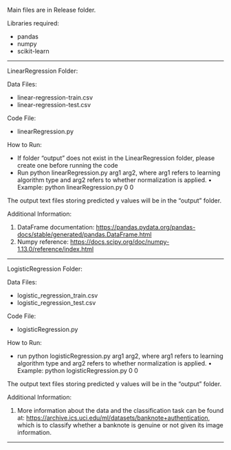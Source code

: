 Main files are in Release folder.Libraries required:* pandas* numpy* scikit-learn	*************************************************************************************************************LinearRegression Folder:Data Files:* linear-regression-train.csv* linear-regression-test.csvCode File:* linearRegression.pyHow to Run:* If folder “output” does not exist in the LinearRegression folder, please create one before running the code* Run python linearRegression.py arg1 arg2, where arg1 refers to learning algorithm type and arg2 refers to whether normalization is applied.•	Example: python linearRegression.py 0 0 The output text files storing predicted y values will be in the “output” folder.Additional Information: 1) DataFrame documentation: https://pandas.pydata.org/pandas-docs/stable/generated/pandas.DataFrame.html2) Numpy reference: https://docs.scipy.org/doc/numpy-1.13.0/reference/index.html*************************************************************************************************************LogisticRegression Folder:Data Files:* logistic_regression_train.csv* logistic_regression_test.csvCode File:* logisticRegression.pyHow to Run:* run python logisticRegression.py arg1 arg2, where arg1 refers to learning algorithm type and arg2 refers to whether normalization is applied.•	Example: python logisticRegression.py 0 0The output text files storing predicted y values will be in the “output” folder.Additional Information: 1)	More information about the data and the classification task can be found at: https://archive.ics.uci.edu/ml/datasets/banknote+authentication, which is to classify whether a banknote is genuine or not given its image information.***********************************************************************************
